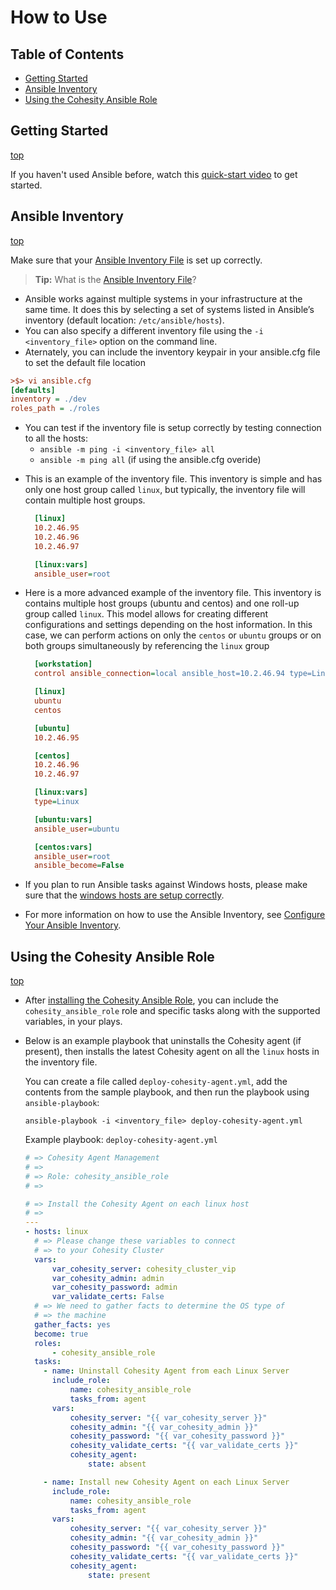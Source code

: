 # How to Use
## Table of Contents
- [Getting Started](#Getting-Started)
- [Ansible Inventory](#Ansible-Inventory)
- [Using the Cohesity Ansible Role](#Using-the-cohesity-ansible-Role)

## Getting Started
[top](#how-to-use)

If you haven't used Ansible before, watch this [quick-start video](https://www.ansible.com/resources/videos/quick-start-video) to get started.

## Ansible Inventory
[top](#how-to-use)

Make sure that your [Ansible Inventory File](https://docs.ansible.com/ansible/latest/user_guide/intro_inventory.html) is set up correctly.

  > **Tip:** What is the [Ansible Inventory File](https://docs.ansible.com/ansible/latest/user_guide/intro_inventory.html)?
  - Ansible works against multiple systems in your infrastructure at the same time. It does this by selecting a set of systems listed in Ansible’s inventory (default location: `/etc/ansible/hosts`).
  - You can also specify a different inventory file using the `-i <inventory_file>` option on the command line.
  - Aternately, you can include the inventory keypair in your ansible.cfg file to set the default file location
  ```ini
  >$> vi ansible.cfg
  [defaults]
  inventory = ./dev
  roles_path = ./roles
  ```
  - You can test if the inventory file is setup correctly by testing connection to all the hosts:
    - `ansible -m ping -i <inventory_file> all`
    - `ansible -m ping all` (if using the ansible.cfg overide)

  * This is an example of the inventory file. This inventory is simple and has only one host group called `linux`, but typically, the inventory file will contain multiple host groups.
    ```ini
      [linux]
      10.2.46.95
      10.2.46.96
      10.2.46.97

      [linux:vars]
      ansible_user=root
    ```

  * Here is a more advanced example of the inventory file. This inventory is contains multiple host groups (ubuntu and centos) and one roll-up group called `linux`. This model allows for creating different configurations and settings depending on the host information.  In this case, we can perform actions on only the `centos` or `ubuntu` groups or on both groups simultaneously by referencing the `linux` group
    ```ini
      [workstation]
      control ansible_connection=local ansible_host=10.2.46.94 type=Linux

      [linux]
      ubuntu
      centos

      [ubuntu]
      10.2.46.95

      [centos]
      10.2.46.96
      10.2.46.97

      [linux:vars]
      type=Linux

      [ubuntu:vars]
      ansible_user=ubuntu

      [centos:vars]
      ansible_user=root
      ansible_become=False

    ```

  * If you plan to run Ansible tasks against Windows hosts, please make sure that the [windows hosts are setup correctly](https://www.ansible.com/blog/connecting-to-a-windows-host).

  * For more information on how to use the Ansible Inventory, see [Configure Your Ansible Inventory](examples/configuring-your-ansible-inventory.md).

## Using the Cohesity Ansible Role
[top](#how-to-use)

* After [installing the Cohesity Ansible Role](setup.md), you can include the `cohesity_ansible_role` role and specific tasks along with the supported variables, in your plays.

* Below is an example playbook that uninstalls the Cohesity agent (if present), then installs the latest Cohesity agent on all the `linux` hosts in the inventory file.

  You can create a file called `deploy-cohesity-agent.yml`, add the contents from the sample playbook, and then run the playbook using `ansible-playbook`:
  ```
  ansible-playbook -i <inventory_file> deploy-cohesity-agent.yml
  ```

  Example playbook: `deploy-cohesity-agent.yml`
  ```yaml
  # => Cohesity Agent Management
  # =>
  # => Role: cohesity_ansible_role
  # =>

  # => Install the Cohesity Agent on each linux host
  # =>
  ---
  - hosts: linux
    # => Please change these variables to connect
    # => to your Cohesity Cluster
    vars:
        var_cohesity_server: cohesity_cluster_vip
        var_cohesity_admin: admin
        var_cohesity_password: admin
        var_validate_certs: False
    # => We need to gather facts to determine the OS type of
    # => the machine
    gather_facts: yes
    become: true
    roles:
        - cohesity_ansible_role
    tasks:
      - name: Uninstall Cohesity Agent from each Linux Server
        include_role:
            name: cohesity_ansible_role
            tasks_from: agent
        vars:
            cohesity_server: "{{ var_cohesity_server }}"
            cohesity_admin: "{{ var_cohesity_admin }}"
            cohesity_password: "{{ var_cohesity_password }}"
            cohesity_validate_certs: "{{ var_validate_certs }}"
            cohesity_agent:
                state: absent

      - name: Install new Cohesity Agent on each Linux Server
        include_role:
            name: cohesity_ansible_role
            tasks_from: agent
        vars:
            cohesity_server: "{{ var_cohesity_server }}"
            cohesity_admin: "{{ var_cohesity_admin }}"
            cohesity_password: "{{ var_cohesity_password }}"
            cohesity_validate_certs: "{{ var_validate_certs }}"
            cohesity_agent:
                state: present
  ```

